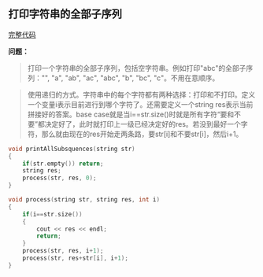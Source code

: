 ## 打印字符串的全部子序列
[完整代码](https://github.com/ludandandan/Programmer-interview-guide/blob/master/Chapter00_BasicVideo/printAllSubsquences.cpp)

**问题：**
> 打印一个字符串的全部子序列，包括空字符串。例如打印"abc"的全部子序列："", "a", "ab", "ac", "abc", "b", "bc", "c"。不用在意顺序。

> 使用递归的方式。字符串中的每个字符都有两种选择：打印和不打印。定义一个变量i表示目前进行到哪个字符了。还需要定义一个string res表示当前拼接好的答案。base case就是当i==str.size()时就是所有字符“要和不要”都决定好了，此时就打印上一级已经决定好的res。若没到最好一个字符，那么就由现在的res开始走两条路，要str[i]和不要str[i]，然后i+1。

```c++
void printAllSubsquences(string str)
{
    if(str.empty()) return;
    string res;
    process(str, res, 0);
}

void process(string str, string res, int i)
{
    if(i==str.size()) 
    {
        cout << res << endl;
        return;
    }
    process(str, res, i+1);
    process(str, res+str[i], i+1);
}
```